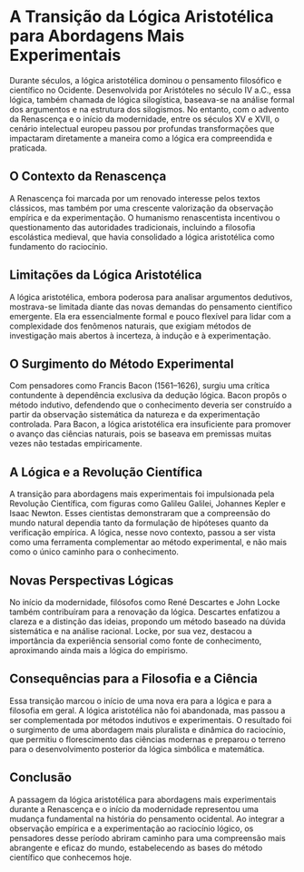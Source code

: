 # A Transição da Lógica Aristotélica para Abordagens Mais Experimentais

Durante séculos, a lógica aristotélica dominou o pensamento filosófico e científico no Ocidente. Desenvolvida por Aristóteles no século IV a.C., essa lógica, também chamada de lógica silogística, baseava-se na análise formal dos argumentos e na estrutura dos silogismos. No entanto, com o advento da Renascença e o início da modernidade, entre os séculos XV e XVII, o cenário intelectual europeu passou por profundas transformações que impactaram diretamente a maneira como a lógica era compreendida e praticada.

## O Contexto da Renascença

A Renascença foi marcada por um renovado interesse pelos textos clássicos, mas também por uma crescente valorização da observação empírica e da experimentação. O humanismo renascentista incentivou o questionamento das autoridades tradicionais, incluindo a filosofia escolástica medieval, que havia consolidado a lógica aristotélica como fundamento do raciocínio.

## Limitações da Lógica Aristotélica

A lógica aristotélica, embora poderosa para analisar argumentos dedutivos, mostrava-se limitada diante das novas demandas do pensamento científico emergente. Ela era essencialmente formal e pouco flexível para lidar com a complexidade dos fenômenos naturais, que exigiam métodos de investigação mais abertos à incerteza, à indução e à experimentação.

## O Surgimento do Método Experimental

Com pensadores como Francis Bacon (1561–1626), surgiu uma crítica contundente à dependência exclusiva da dedução lógica. Bacon propôs o método indutivo, defendendo que o conhecimento deveria ser construído a partir da observação sistemática da natureza e da experimentação controlada. Para Bacon, a lógica aristotélica era insuficiente para promover o avanço das ciências naturais, pois se baseava em premissas muitas vezes não testadas empiricamente.

## A Lógica e a Revolução Científica

A transição para abordagens mais experimentais foi impulsionada pela Revolução Científica, com figuras como Galileu Galilei, Johannes Kepler e Isaac Newton. Esses cientistas demonstraram que a compreensão do mundo natural dependia tanto da formulação de hipóteses quanto da verificação empírica. A lógica, nesse novo contexto, passou a ser vista como uma ferramenta complementar ao método experimental, e não mais como o único caminho para o conhecimento.

## Novas Perspectivas Lógicas

No início da modernidade, filósofos como René Descartes e John Locke também contribuíram para a renovação da lógica. Descartes enfatizou a clareza e a distinção das ideias, propondo um método baseado na dúvida sistemática e na análise racional. Locke, por sua vez, destacou a importância da experiência sensorial como fonte de conhecimento, aproximando ainda mais a lógica do empirismo.

## Consequências para a Filosofia e a Ciência

Essa transição marcou o início de uma nova era para a lógica e para a filosofia em geral. A lógica aristotélica não foi abandonada, mas passou a ser complementada por métodos indutivos e experimentais. O resultado foi o surgimento de uma abordagem mais pluralista e dinâmica do raciocínio, que permitiu o florescimento das ciências modernas e preparou o terreno para o desenvolvimento posterior da lógica simbólica e matemática.

## Conclusão

A passagem da lógica aristotélica para abordagens mais experimentais durante a Renascença e o início da modernidade representou uma mudança fundamental na história do pensamento ocidental. Ao integrar a observação empírica e a experimentação ao raciocínio lógico, os pensadores desse período abriram caminho para uma compreensão mais abrangente e eficaz do mundo, estabelecendo as bases do método científico que conhecemos hoje.